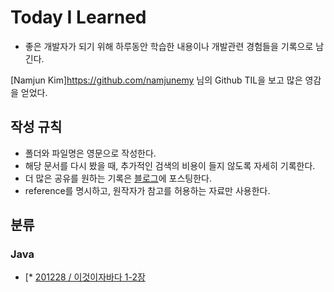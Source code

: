 # Today I Learned


* 좋은 개발자가 되기 위해 하루동안 학습한 내용이나 개발관련 경험들을 기록으로 남긴다.

[Namjun Kim]https://github.com/namjunemy 님의 Github TIL을 보고 많은 영감을 얻었다.

  

## 작성 규칙

* 폴더와 파일명은 영문으로 작성한다.
* 해당 문서를 다시 봤을 때, 추가적인 검색의 비용이 들지 않도록 자세히 기록한다.
* 더 많은 공유를 원하는 기록은 [블로그](https://velog.io/@tilsong)에 포스팅한다.
* reference를 명시하고, 원작자가 참고를 허용하는 자료만 사용한다.


## 분류

### Java

* [* [201228 / 이것이자바다 1-2장](https://github.com/tilsong)

